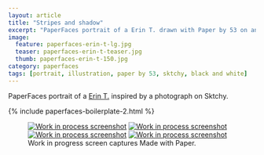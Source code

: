 ```yaml
---
layout: article
title: "Stripes and shadow"
excerpt: "PaperFaces portrait of a Erin T. drawn with Paper by 53 on an iPad."
image: 
  feature: paperfaces-erin-t-lg.jpg
  teaser: paperfaces-erin-t-teaser.jpg
  thumb: paperfaces-erin-t-150.jpg
category: paperfaces
tags: [portrait, illustration, paper by 53, sktchy, black and white]
---
```


PaperFaces portrait of a [Erin T.](http://sktchy.com/SUIJtH) inspired by a photograph on Sktchy.

{% include paperfaces-boilerplate-2.html %}

<figure class="third">
	<a href="{{ site.url }}/images/paperfaces-erin-t-process-1-lg.jpg"><img src="{{ site.url }}/images/paperfaces-erin-t-process-1-600.jpg" alt="Work in process screenshot"></a>
	<a href="{{ site.url }}/images/paperfaces-erin-t-process-2-lg.jpg"><img src="{{ site.url }}/images/paperfaces-erin-t-process-2-600.jpg" alt="Work in process screenshot"></a>
	<a href="{{ site.url }}/images/paperfaces-erin-t-process-3-lg.jpg"><img src="{{ site.url }}/images/paperfaces-erin-t-process-3-600.jpg" alt="Work in process screenshot"></a>
	<a href="{{ site.url }}/images/paperfaces-erin-t-process-4-lg.jpg"><img src="{{ site.url }}/images/paperfaces-erin-t-process-4-600.jpg" alt="Work in process screenshot"></a>
	<figcaption>Work in progress screen captures Made with Paper.</figcaption>
</figure>
